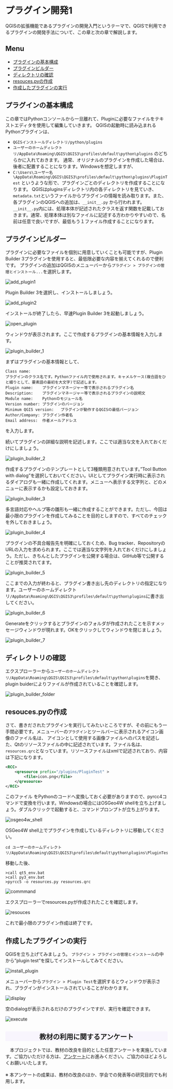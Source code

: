 # プラグイン開発1
QGISの拡張機能であるプラグインの開発入門というテーマで、QGISで利用できるプラグインの開発手法について、この章と次の章で解説します。

**Menu**
-----
- [プラグインの基本構成](#プラグインの基本構成)
- [プラグインビルダー](#プラグインビルダー)
- [ディレクトリの確認](#ディレクトリの確認)
- [resouces.pyの作成](#resouces.pyの作成)
- [作成したプラグインの実行](#作成したプラグインの実行)

## <a name="プラグインの基本構成"></a>プラグインの基本構成
この章ではPythonコンソールから一旦離れて、Pluginに必要なファイルをテキストエディタを使用して編集していきます。
QGISの起動時に読み込まれるPythonプラグインは、
- `QGISインストールディレクトリ/python/plugins`
- `ユーザーのホームディレクトリ/AppData\Roaming\QGIS\QGIS3\profiles\default\python\plugins`
のどちらかに入れておきます。
通常、オリジナルのプラグインを作成した場合は、後者に配置することになります。Windowsを想定しますが、
- `C:\Users\ユーザー名\AppData\Roaming\QGIS\QGIS3\profiles\default\python\plugins\PluginTest`
というような形で、プラグインごとのディレクトリを作成することになります。
QGISはpluginsディレクトリ内の各ディレクトリを見ていき、`metadata.txt`というファイルからプラグインの情報を読み取ります。また、各プラグインのQGISへの追加は、`__init__.py`
から行われます。`__init__.py`内には、処理本体が記述されたクラスを返す関数を記載しておきます。通常、処理本体は別なファイルに記述する方わかりやすいので、名前は任意で良いですが、最低もう１ファイル作成することになります。

## <a name="プラグインビルダー"></a>プラグインビルダー
プラグインに必要なファイルを個別に用意していくことも可能ですが、Plugin Builder 3プラグインを使用すると、最低限必要な内容を揃えてくれるので便利です。
プラグインの追加はQGISのメニューバーから`プラグイン > プラグインの管理とインストール...`を選択します。

![add_plugin1](./pic/10pic-1.png)

Plugin Builder 3を選択し、インストールしましょう。

![add_plugin2](./pic/10pic-2.png)

インストールが終了したら、早速Plugin Builder 3を起動しましょう。

![open_plugin](./pic/10pic-3.png)

ウィンドウが表示されます。ここで作成するプラグインの基本情報を入力します。

![plugin_builder_1](./pic/10pic-4.png)

まずはプラグインの基本情報として、

    Class name:
    プラグインのクラス名です。Pythonファイル内で使用されます。キャメルケース(複合語をひと綴りとして、要素語の最初を大文字)で記述します。
    Plugin name:    プラグインマネージャー等で表示されるプラグイン名
    Description:    プラグインマネージャー等で表示されるプラグインの説明文
    Module name:    Pythonのモジュール名
    Version number: プラグインのバージョン
    Minimum QGIS version:   プラグインが動作するQGISの最低バージョン
    Author/Company: プラグイン作者名
    Email address:  作者メールアドレス

を入力します。


続いてプラグインの詳細な説明を記述します。ここでは適当な文を入れておくだけにしましょう。

![plugin_builder_2](./pic/10pic-5.png)


作成するプラグインのテンプレートとして3種類用意されています。”Tool Button with dialog”を選択しておいてください。UIとしてプラグイン実行時に表示されるダイアログも一緒に作成してくれます。メニューへ表示する文字列と、どのメニューに表示するかも設定しておきます。

![plugin_builder_3](./pic/10pic-6.png)



多言語対応やヘルプ等の雛形も一緒に作成することができます。ただし、今回は最小限のプラグインを作成してみることを目的としますので、すべてのチェックを外しておきましょう。

![plugin_builder_4](./pic/10pic-7.png)

 プラグインの不具合報告先を明確にしておくため、Bug tracker、RepositoryのURLの入力を求められます。ここでは適当な文字列を入れておくだけにしましょう。ただし、きちんとしたプラグインを公開する場合は、GitHub等で公開することが推奨されてます。

![plugin_builder_5](./pic/10pic-8.png)

ここまでの入力が終わると、プラグイン書き出し先のディレクトリの指定になります。ユーザーのホームディレクトリ`/AppData\Roaming\QGIS\QGIS3\profiles\default\python\plugins`に書き出してください。

![plugin_builder_6](./pic/10pic-9.png)


Generateをクリックするとプラグインのフォルダが作成されたことを示すメッセージウィンドウが現れます。OKをクリックしてウィンドウを閉じましょう。

![plugin_builder_7](./pic/10pic-10.png)


## <a name="ディレクトリの確認"></a>ディレクトリの確認
エクスプローラーから`ユーザーのホームディレクトリ/AppData\Roaming\QGIS\QGIS3\profiles\default\python\plugins`を開き、plugin buiderによりファイルが作成されていることを確認します。

![plugin_builder_folder](./pic/10pic-11.png)


## <a name="resouces.pyの作成"></a>resouces.pyの作成
さて、書きだされたプラグインを実行してみたいところですが、その前にもう一手間必要です。メニューバーの`プラグイン`とツールバーに表示されるアイコン画像のファイル名は、 アイコンとして使用する画像ファイルへのパスを記述した、Qtのリソースファイルの中に記述されています。ファイル名は、`resources.qrc`となっています。リソースファイルはxmlで記述されており、内容は下記になります。

```XML
<RCC>
    <qresource prefix="/plugins/PluginTest" >
        <file>icon.png</file>
    </qresource>
</RCC>
```

このファイル をPythonのコードへ変換しておく必要がありますので、pyrcc4コマンドで変換を行います。Windowsの場合にはOSGeo4W shellを立ち上げましょう。ダブルクリックで起動すると、コマンドプロンプトが立ち上がります。

![osgeo4w_shell](./pic/10pic-12.png)

OSGeo4W shell上でプラグインを作成しているディレクトリに移動してください。

```
cd ユーザーのホームディレクトリ/AppData\Roaming\QGIS\QGIS3\profiles\default\python\plugins\PluginTest`
```

移動した後、

```
>call qt5_env.bat
>call py3_env.bat
>pyrcc5 -o resources.py resources.qrc
```

![commmand](./pic/10pic-13.png)

エクスプローラーでresources.pyが作成されたことを確認します。

![resouces](./pic/10pic-14.png)

これで最小限のプラグイン作成は終了です。


## <a name="作成下プラグインの実行"></a>作成したプラグインの実行
QGISを立ち上げてみましょう。
`プラグイン > プラグインの管理とインストール`の中から”plugin test”を探してインストールしてみてください。

![install_plugin](./pic/10pic-15.png)

メニューバーから`プラグイン > Plugin Test`を選択するとウィンドウが表示され、プラグインがインストールされていることがわかります。

![display](./pic/10pic-16.png)

空のdialogが表示されるだけのプラグインですが、実行を確認できます。

![execute](./pic/10pic-17.png)

<h2 style="background-color:#F8F5FD;text-align:center;">教材の利用に関するアンケート</h2>　本プロジェクトでは、教材の改良を目的とした任意アンケートを実施しています。ご協力いただける方は、<a href="https://docs.google.com/forms/d/1r8RTFK3CPo4xNM6SdOEsAtdA0CrChD6KPVVU9kRxWRs/">アンケート</a>にお進みください。ご協力のほどよろしくお願いいたします。<br><br>※ 本アンケートの成果は、教材の改良のほか、学会での発表等の研究目的でも利用します。
